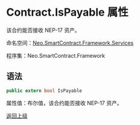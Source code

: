 # Contract.IsPayable 属性

该合约能否接收 NEP-17 资产。

命名空间：[Neo.SmartContract.Framework.Services](../index.md)

程序集：Neo.SmartContract.Framework

## 语法

```cs
public extern bool IsPayable
```

属性值：布尔值，该合约能否接收 NEP-17 资产。



[返回上级](index.md)